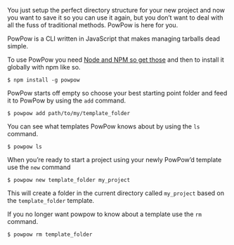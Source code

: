 You just setup the perfect directory structure for your new project and now you
want to save it so you can use it again, but you don’t want to deal with all the
fuss of traditional methods. PowPow is here for you.

PowPow is a CLI written in JavaScript that makes managing tarballs dead simple.

To use PowPow you need [Node and NPM so get those][node] and then to install it
globally with npm like so.

```
$ npm install -g powpow
```

PowPow starts off empty so choose your best starting point folder and feed it to
PowPow by using the `add` command.

```
$ powpow add path/to/my/template_folder
```

You can see what templates PowPow knows about by using the `ls` command.

```
$ powpow ls
```

When you’re ready to start a project using your newly PowPow’d template use the
`new` command

```
$ powpow new template_folder my_project
```

This will create a folder in the current directory called `my_project` based on
the `template_folder` template.

If you no longer want powpow to know about a template use the `rm` command.

```
$ powpow rm template_folder
```

[node]: https://gist.github.com/isaacs/579814

